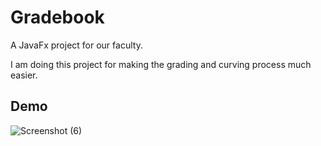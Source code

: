 # Gradebook
A JavaFx project for our faculty.

I am doing this project for making the grading and curving process much easier.

## Demo
![Screenshot (6)](https://github.com/Aaban-Saad/Gradebook/assets/113811911/7c643db0-1918-417c-9966-ef967cd69a02)
